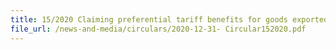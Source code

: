 ```yaml
---
title: 15/2020 Claiming preferential tariff benefits for goods exported from Singapore to the United Kingdom under the United Kingdom Singapore Free Trade Agreement (UKSFTA)
file_url: /news-and-media/circulars/2020-12-31- Circular152020.pdf
---
```

